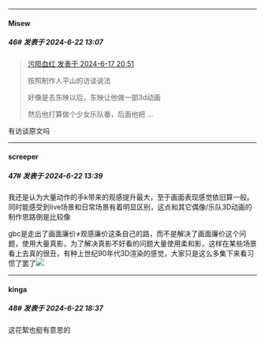 ﻿
*****

####  Misew  
##### 46#       发表于 2024-6-22 13:07

<blockquote><a href="httphttps://bbs.saraba1st.com/2b/forum.php?mod=redirect&amp;goto=findpost&amp;pid=65274852&amp;ptid=2187946" target="_blank">污陨血红 发表于 2024-6-17 20:51</a>

按照制作人平山的访谈说法

好像是去东映以后，东映让他做一部3d动画

然后他打算做个少女乐队番，后面他把 ...</blockquote>
有访谈原文吗


*****

####  screeper  
##### 47#       发表于 2024-6-22 13:39

我还是认为大量动作的手k带来的观感提升最大，至于画面表现感觉依旧算一般。同时能感受到live场景和日常场景有着明显区别，这点和其它偶像/乐队3D动画的制作思路倒是比较像

gbc是走出了画面廉价≠观感廉价这条自己的路，而不是解决了画面廉价这个问题，使用大量真影，为了解决真影不好看的问题大量使用柔和影，这样在某些场景看上去真的很丑，有种上世纪90年代3D渲染的感觉，大家只是这么多集下来看习惯了罢了<img src="https://static.saraba1st.com/image/smiley/face2017/125.png" referrerpolicy="no-referrer">


*****

####  kinga  
##### 48#       发表于 2024-6-22 18:37

这花絮也挺有意思的

